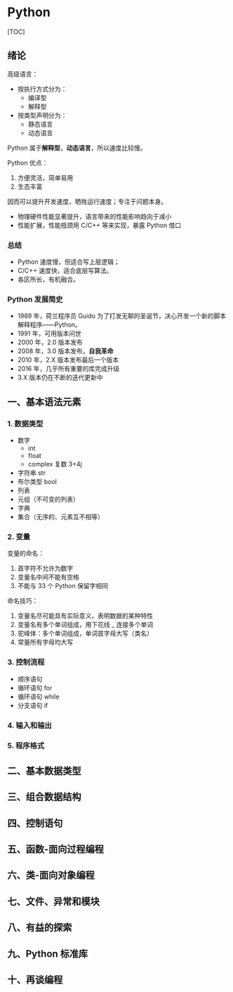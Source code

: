 # Python

[TOC]

## 绪论

高级语言：

- 按执行方式分为：
  - 编译型
  - 解释型
- 按类型声明分为：
  - 静态语言
  - 动态语言

Python 属于**解释型**，**动态语言**，所以速度比较慢。

Python 优点：

1. 方便灵活，简单易用
2. 生态丰富

因而可以提升开发速度，牺牲运行速度；专注于问题本身。

- 物理硬件性能显著提升，语言带来的性能影响趋向于减小
- 性能扩展，性能瓶颈用 C/C++ 等来实现，暴露 Python 借口

### 总结

- Python 速度慢，但适合写上层逻辑；
- C/C++ 速度快，适合底层写算法。
- 各区所长，有机融合。

### Python 发展简史

- 1989 年，荷兰程序员 Guido 为了打发无聊的圣诞节，决心开发一个新的脚本解释程序——Python。
- 1991 年，可用版本问世
- 2000 年，2.0 版本发布
- 2008 年，3.0 版本发布，**自我革命**
- 2010 年，2.X 版本发布最后一个版本 
- 2016 年，几乎所有重要的库完成升级
- 3.X 版本仍在不断的迭代更新中

## 一、基本语法元素

### 1. 数据类型

- 数字
  - int
  - float
  - complex 复数 3+4j
- 字符串 str
- 布尔类型 bool
- 列表
- 元组（不可变的列表）
- 字典
- 集合（无序的、元素互不相等）

### 2. 变量

变量的命名：

1. 首字符不允许为数字
2. 变量名中间不能有空格
3. 不能与 33 个 Python 保留字相同

命名技巧：

1. 变量名尽可能具有实际意义，表明数据的某种特性
2. 变量名有多个单词组成，用下花线 _ 连接多个单词
3. 驼峰体：多个单词组成，单词首字母大写（类名）
4. 常量所有字母均大写

### 3. 控制流程

- 顺序语句
- 循环语句 for
- 循环语句 while
- 分支语句 if

### 4. 输入和输出

### 5. 程序格式

## 二、基本数据类型

## 三、组合数据结构

## 四、控制语句

## 五、函数-面向过程编程

## 六、类-面向对象编程

## 七、文件、异常和模块

## 八、有益的探索

## 九、Python 标准库

## 十、再谈编程

